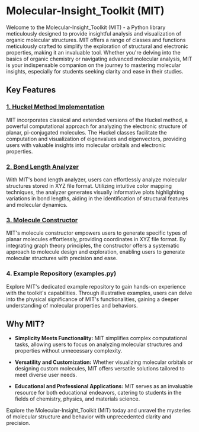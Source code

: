 # Molecular-Insight_Toolkit (MIT)

Welcome to the Molecular-Insight_Toolkit (MIT) - a Python library meticulously designed to provide insightful analysis and visualization of organic molecular structures. MIT offers a range of classes and functions meticulously crafted to simplify the exploration of structural and electronic properties, making it an invaluable tool. Whether you're delving into the basics of organic chemistry or navigating advanced molecular analysis, MIT is your indispensable companion on the journey to mastering molecular insights, especially for students seeking clarity and ease in their studies.

## Key Features

### [1. Huckel Method Implementation](huckel_model.md)
MIT incorporates classical and extended versions of the Huckel method, a powerful computational approach for analyzing the electronic structure of planar, pi-conjugated molecules. The Huckel classes facilitate the computation and visualization of eigenvalues and eigenvectors, providing users with valuable insights into molecular orbitals and electronic properties.

### [2. Bond Length Analyzer](bond_length_analyzer.md)
With MIT's bond length analyzer, users can effortlessly analyze molecular structures stored in XYZ file format. Utilizing intuitive color mapping techniques, the analyzer generates visually informative plots highlighting variations in bond lengths, aiding in the identification of structural features and molecular dynamics.

### [3. Molecule Constructor](molecule_constructor.md)
MIT's molecule constructor empowers users to generate specific types of planar molecules effortlessly, providing coordinates in XYZ file format. By integrating graph theory principles, the constructor offers a systematic approach to molecule design and exploration, enabling users to generate molecular structures with precision and ease.

### 4. Example Repository (examples.py)
Explore MIT's dedicated example repository to gain hands-on experience with the toolkit's capabilities. Through illustrative examples, users can delve into the physical significance of MIT's functionalities, gaining a deeper understanding of molecular properties and behaviors.

## Why MIT?

- **Simplicity Meets Functionality:** MIT simplifies complex computational tasks, allowing users to focus on analyzing molecular structures and properties without unnecessary complexity.
  
- **Versatility and Customization:** Whether visualizing molecular orbitals or designing custom molecules, MIT offers versatile solutions tailored to meet diverse user needs.
  
- **Educational and Professional Applications:** MIT serves as an invaluable resource for both educational endeavors, catering to students in the fields of chemistry, physics, and materials science.

Explore the Molecular-Insight_Toolkit (MIT) today and unravel the mysteries of molecular structure and behavior with unprecedented clarity and precision.
